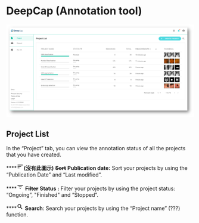 # DeepCap \(Annotation tool\)

![](../.gitbook/assets/image%20%2854%29.png)

## Project List

In the “Project” tab, you can view the annotation status of all the projects that you have created.

\*\*\*\*![](../.gitbook/assets/image%20%282%29.png)**\(沒有此圖示\)** ~~**Sort**~~  **Publication date:** Sort your projects by using the “Publication Date” and “Last modified”. 

\*\*\*\*![](../.gitbook/assets/image%20%287%29.png) ~~**Filter**~~ **Status :** Filter your projects by using the project status: “Ongoing”, "Finished" and “Stopped”. 

\*\*\*\*![](../.gitbook/assets/image%20%2821%29.png) **Search**: Search your projects by using the “Project name” \(???\) function.

